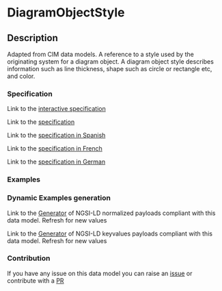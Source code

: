# DiagramObjectStyle

## Description 

Adapted from CIM data models. A reference to a style used by the originating system for a diagram object.  A diagram object style describes information such as line thickness, shape such as circle or rectangle etc, and color.
### Specification

Link to the [interactive specification](https://swagger.lab.fiware.org/?url=https://smart-data-models.github.io/dataModel.EnergyCIM/DiagramObjectStyle/swagger.yaml)

Link to the [specification](https://smart-data-models.github.io/dataModel.EnergyCIM/DiagramObjectStyle/doc/spec.md)

Link to the [specification in Spanish](https://smart-data-models.github.io/dataModel.EnergyCIM/DiagramObjectStyle/doc/spec_ES.md)

Link to the [specification in French](https://smart-data-models.github.io/dataModel.EnergyCIM/DiagramObjectStyle/doc/spec_FR.md)

Link to the [specification in German](https://smart-data-models.github.io/dataModel.EnergyCIM/DiagramObjectStyle/doc/spec_DE.md)
### Examples
### Dynamic Examples generation

Link to the [Generator](https://smartdatamodels.org/extra/ngsi-ld_generator_v0.92.php?schemaUrl=https://raw.githubusercontent.com/smart-data-models/dataModel.EnergyCIM/master/DiagramObjectStyle/schema.json&email=info@smartdatamodels.org) of NGSI-LD normalized payloads compliant with this data model. Refresh for new values

Link to the [Generator](https://smartdatamodels.org/extra/ngsi-ld_generator_keyvalues_v0.92.php?schemaUrl=https://raw.githubusercontent.com/smart-data-models/dataModel.EnergyCIM/master/DiagramObjectStyle/schema.json&email=info@smartdatamodels.org) of NGSI-LD keyvalues payloads compliant with this data model. Refresh for new values
### Contribution

 If you have any issue on this data model you can raise an [issue](https://github.com/smart-data-models/dataModel.EnergyCIM/issues)  or contribute with a [PR](https://github.com/smart-data-models/dataModel.EnergyCIM/pulls)
